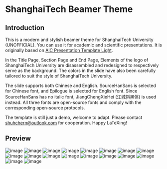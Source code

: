 # ShanghaiTech Beamer Theme

## Introduction

This is a modern and stylish beamer theme for ShanghaiTech University (UNOFFICIAL). You can use it for academic and scientific presentations. It is originally based on [AIC Presentation Template Light](https://www.overleaf.com/latex/templates/aic-presentation-template-light/bckmxxsgthhm).

In the Title Page, Section Page and End Page, Elements of the logo of ShanghaiTech University are disassembled and redesigned to respectively serve as the background. The colors in the slide have also been carefully tailored to suit the style of ShanghaiTech University.

The slide supports both Chinese and English. SourceHanSans is selected for Chinese font, and Epilogue is selected for English font. Since SourceHanSans has no italic font, JiangChengXieHei (江城斜黑体) is used instead. All three fonts are open-source fonts and comply with the corresponding open-source protocols.

The template is still just a demo, welcome to adapt. Please contact shuhchern@outlook.com for cooperation. Happy LaTeXing!

## Preview

![image](https://github.com/ChernShuh/ShanghaiTech-Beamer-Theme/blob/main/preview/main_page-0001.jpg)
![image](https://github.com/ChernShuh/ShanghaiTech-Beamer-Theme/blob/main/preview/main_page-0002.jpg)
![image](https://github.com/ChernShuh/ShanghaiTech-Beamer-Theme/blob/main/preview/main_page-0003.jpg)
![image](https://github.com/ChernShuh/ShanghaiTech-Beamer-Theme/blob/main/preview/main_page-0004.jpg)
![image](https://github.com/ChernShuh/ShanghaiTech-Beamer-Theme/blob/main/preview/main_page-0005.jpg)
![image](https://github.com/ChernShuh/ShanghaiTech-Beamer-Theme/blob/main/preview/main_page-0006.jpg)
![image](https://github.com/ChernShuh/ShanghaiTech-Beamer-Theme/blob/main/preview/main_page-0007.jpg)
![image](https://github.com/ChernShuh/ShanghaiTech-Beamer-Theme/blob/main/preview/main_page-0008.jpg)
![image](https://github.com/ChernShuh/ShanghaiTech-Beamer-Theme/blob/main/preview/main_page-0009.jpg)
![image](https://github.com/ChernShuh/ShanghaiTech-Beamer-Theme/blob/main/preview/main_page-0010.jpg)
![image](https://github.com/ChernShuh/ShanghaiTech-Beamer-Theme/blob/main/preview/main_page-0011.jpg)
![image](https://github.com/ChernShuh/ShanghaiTech-Beamer-Theme/blob/main/preview/main_page-0012.jpg)
![image](https://github.com/ChernShuh/ShanghaiTech-Beamer-Theme/blob/main/preview/main_page-0013.jpg)
![image](https://github.com/ChernShuh/ShanghaiTech-Beamer-Theme/blob/main/preview/main_page-0014.jpg)
![image](https://github.com/ChernShuh/ShanghaiTech-Beamer-Theme/blob/main/preview/main_page-0015.jpg)
![image](https://github.com/ChernShuh/ShanghaiTech-Beamer-Theme/blob/main/preview/main_page-0016.jpg)
![image](https://github.com/ChernShuh/ShanghaiTech-Beamer-Theme/blob/main/preview/main_page-0017.jpg)
![image](https://github.com/ChernShuh/ShanghaiTech-Beamer-Theme/blob/main/preview/main_page-0018.jpg)
